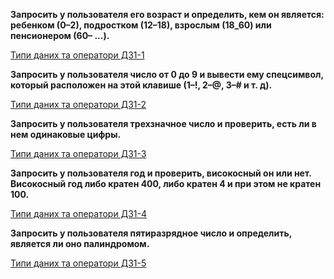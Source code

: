 **Запросить у пользователя его возраст и определить, кем он является: ребенком (0–2), подростком (12–18), 
взрослым (18_60) или пенсионером (60– ...).**

[Типи даних та оператори ДЗ1-1](https://morepozitiva.github.io/basic_one)

**Запросить у пользователя число от 0 до 9 и вывести ему спецсимвол, который расположен на этой клавише (1–!, 2–@, 3–# и т. д).**

[Типи даних та оператори ДЗ1-2](https://morepozitiva.github.io/basic_two)

**Запросить у пользователя трехзначное число и проверить, есть ли в нем одинаковые цифры.**

[Типи даних та оператори ДЗ1-3](https://morepozitiva.github.io/basic_three)

**Запросить у пользователя год и проверить, високосный он или нет. Високосный год либо кратен 400, либо кратен 4 и при этом не кратен 100.**

[Типи даних та оператори ДЗ1-4](https://morepozitiva.github.io/basic_for)

**Запросить у пользователя пятиразрядное число и определить, является ли оно палиндромом.**

[Типи даних та оператори ДЗ1-5](https://morepozitiva.github.io/basic_five)